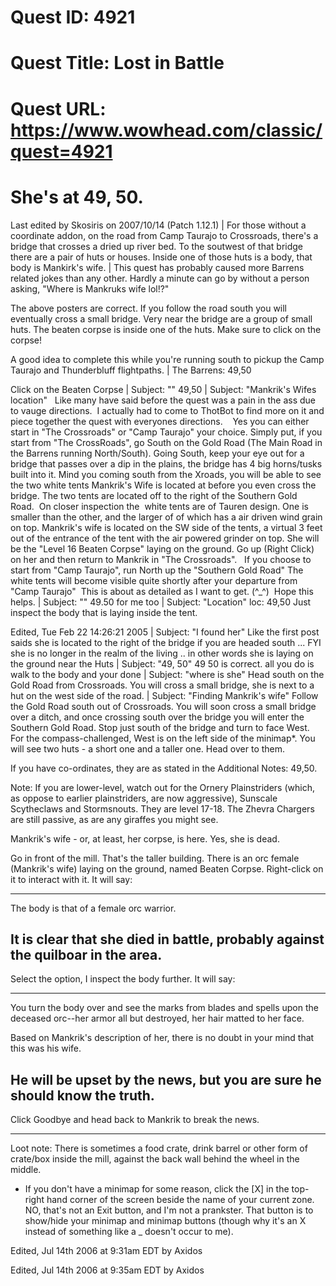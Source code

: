 # Quest ID: 4921
# Quest Title: Lost in Battle
# Quest URL: https://www.wowhead.com/classic/quest=4921
# She's at 49, 50.
Last edited by Skosiris on 2007/10/14 (Patch 1.12.1) | For those without a coordinate addon, on the road from Camp Taurajo to Crossroads, there's a bridge that crosses a dried up river bed. To the soutwest of that bridge there are a pair of huts or houses. Inside one of those huts is a body, that body is Mankirk's wife. | This quest has probably caused more Barrens related jokes than any other. Hardly a minute can go by without a person asking, "Where is Mankruks wife lol!?"

The above posters are correct. If you follow the road south you will eventually cross a small bridge. Very near the bridge are a group of small huts. The beaten corpse is inside one of the huts. Make sure to click on the corpse!

A good idea to complete this while you're running south to pickup the Camp Taurajo and Thunderbluff flightpaths. | The Barrens: 49,50

Click on the Beaten Corpse | Subject: "<Blank>"
49,50 | Subject: "Mankrik's Wifes location"
  Like many have said before the quest was a pain in the ass due to vauge directions.  I actually had to come to ThotBot to find more on it and piece together the quest with everyones directions. 
  Yes you can either start in "The Crossroads" or "Camp Taurajo" your choice. Simply put, if you start from "The CrossRoads", go South on the Gold Road (The Main Road in the Barrens running North/South). Going South, keep your eye out for a bridge that passes over a dip in the plains, the bridge has 4 big horns/tusks built into it. Mind you coming south from the Xroads, you will be able to see the two white tents Mankrik's Wife is located at before you even cross the bridge. The two tents are located off to the right of the Southern Gold Road.  On closer inspection the  white tents are of Tauren design. One is smaller than the other, and the larger of of which has a air driven wind grain on top. Mankrik's wife is located on the SW side of the tents, a virtual 3 feet out of the entrance of the tent with the air powered grinder on top. She will be the "Level 16 Beaten Corpse" laying on the ground. Go up (Right Click) on her and then return to Mankrik in "The Crossroads".
  If you choose to start from "Camp Taurajo", run North up the "Southern Gold Road" The white tents will become visible quite shortly after your departure from "Camp Taurajo"  This is about as detailed as I want to get. (^_^)  Hope this helps. | Subject: "<Blank>"
49.50 for me too | Subject: "Location"
loc: 49,50
Just inspect the body that is laying inside the tent.

Edited, Tue Feb 22 14:26:21 2005 | Subject: "I found her"
Like the first post saids she is located to the right of the bridge if you are headed south ... FYI she is no longer in the realm of the living .. in other words she is laying on the ground near the Huts | Subject: "49, 50"
49 50 is correct. all you do is walk to the body and your done | Subject: "where is she"
Head south on the Gold Road from Crossroads. You will cross a small bridge, she is next to a hut on the west side of the road. | Subject: "Finding Mankrik's wife"
Follow the Gold Road south out of Crossroads. You will soon cross a small bridge over a ditch, and once crossing south over the bridge you will enter the Southern Gold Road.
Stop just south of the bridge and turn to face West. For the compass-challenged, West is on the left side of the minimap*.
You will see two huts - a short one and a taller one. Head over to them.

If you have co-ordinates, they are as stated in the Additional Notes: 49,50.

Note: If you are lower-level, watch out for the Ornery Plainstriders (which, as oppose to earlier plainstriders, are now aggressive), Sunscale Scytheclaws and Stormsnouts. They are level 17-18. The Zhevra Chargers are still passive, as are any giraffes you might see.

Mankrik's wife - or, at least, her corpse, is here. Yes, she is dead.

Go in front of the mill. That's the taller building. There is an orc female (Mankrik's wife) laying on the ground, named Beaten Corpse. Right-click on it to interact with it. It will say:

---
The body is that of a female orc warrior.

It is clear that she died in battle, probably against the quilboar in the area.
---

Select the option, I inspect the body further. It will say:

---
You turn the body over and see the marks from blades and spells upon the deceased orc--her armor all but destroyed, her hair matted to her face.

Based on Mankrik's description of her, there is no doubt in your mind that this was his wife.

He will be upset by the news, but you are sure he should know the truth.
---

Click Goodbye and head back to Mankrik to break the news.

___

Loot note: There is sometimes a food crate, drink barrel or other form of crate/box inside the mill, against the back wall behind the wheel in the middle.

* If you don't have a minimap for some reason, click the [X] in the top-right hand corner of the screen beside the name of your current zone. NO, that's not an Exit button, and I'm not a prankster. That button is to show/hide your minimap and minimap buttons (though why it's an X instead of something like a _ doesn't occur to me).

Edited, Jul 14th 2006 at 9:31am EDT by Axidos

Edited, Jul 14th 2006 at 9:35am EDT by Axidos